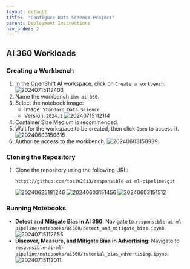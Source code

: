 ```yaml
---
layout: default
title:  "Configure Data Science Project" 
parent: Deployment Instructions
nav_order: 2
---
```


## AI 360 Workloads

### Creating a Workbench
1. In the OpenShift AI workspace, click on `Create a workbench`.
   ![20240715112403](https://i.imgur.com/bpxQI0T.png)
2. Name the workbench `ibm-ai-360`.
3. Select the notebook image:
   - Image: `Standard Data Science`
   - Version: `2024.1`
   ![20240715112114](https://i.imgur.com/E9rXMWh.png)
4. Container Size Medium is recommended.
5. Wait for the workspace to be created, then click `Open` to access it.
   ![20240603150615](https://i.imgur.com/MC7f4bK.png)
6. Authorize access to the workbench.
   ![20240603150939](https://i.imgur.com/LZApBNv.png)

### Cloning the Repository
1. Clone the repository using the following URL:
   ```
   https://github.com/tosin2013/responsible-ai-ml-pipeline.git
   ```
   ![20240625181246](https://i.imgur.com/hqqTNjq.png)
   ![20240603151456](https://i.imgur.com/AQ037lj.png)
   ![20240603151512](https://i.imgur.com/6plqczC.png)

### Running Notebooks
- **Detect and Mitigate Bias in AI 360**:
  Navigate to `responsible-ai-ml-pipeline/notebooks/ai360/detect_and_mitigate_bias.ipynb`.
  ![20240715112655](https://i.imgur.com/Hef97JZ.png)
- **Discover, Measure, and Mitigate Bias in Advertising**:
  Navigate to `responsible-ai-ml-pipeline/notebooks/ai360/tutorial_bias_advertising.ipynb`.
  ![20240715113011](https://i.imgur.com/FYVEmyj.png)